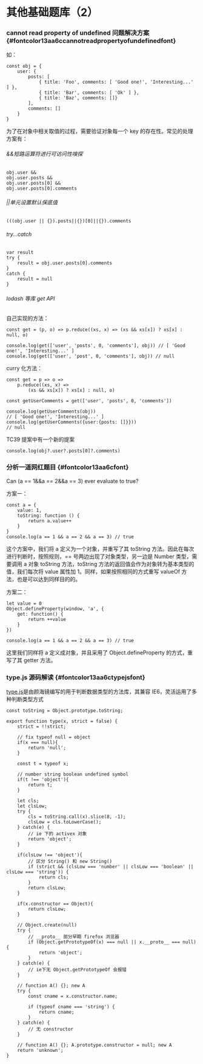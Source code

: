 # 其他基础题库（2）

### cannot read property of undefined 问题解决方案 {#fontcolor13aa6ccannotreadpropertyofundefinedfont}

如：

```
const obj = {
    user: {
        posts: [
            { title: 'Foo', comments: [ 'Good one!', 'Interesting...' ] },
            { title: 'Bar', comments: [ 'Ok' ] },
            { title: 'Baz', comments: []}
        ],
        comments: []
    }
}
```

为了在对象中相关取值的过程，需要验证对象每一个 key 的存在性。常见的处理方案有：

###### &&短路运算符进行可访问性嗅探

```
obj.user &&
obj.user.posts &&
obj.user.posts[0] &&
obj.user.posts[0].comments
```

###### \|\|单元设置默认保底值

```
(((obj.user || {}).posts||{})[0]||{}).comments
```

###### try...catch

```
var result
try {
    result = obj.user.posts[0].comments
}
catch {
    result = null
}
```

###### lodash 等库 get API

自己实现的方法：

```
const get = (p, o) => p.reduce((xs, x) => (xs && xs[x]) ? xs[x] : null, o)

console.log(get(['user', 'posts', 0, 'comments'], obj)) // [ 'Good one!', 'Interesting...' ]
console.log(get(['user', 'post', 0, 'comments'], obj)) // null
```

curry 化方法：

```
const get = p => o =>
    p.reduce((xs, x) =>
        (xs && xs[x]) ? xs[x] : null, o)

const getUserComments = get(['user', 'posts', 0, 'comments'])

console.log(getUserComments(obj))
// [ 'Good one!', 'Interesting...' ]
console.log(getUserComments({user:{posts: []}}))
// null
```

TC39 提案中有一个新的提案

```
console.log(obj?.user?.posts[0]?.comments)
```

### 分析一道网红题目 {#fontcolor13aa6cfont}

Can \(a == 1&&a == 2&&a == 3\) ever evaluate to true?

方案一：

```
const a = {
    value: 1,
    toString: function () {
        return a.value++
    }
}
console.log(a == 1 && a == 2 && a == 3) // true
```

这个方案中，我们将 a 定义为一个对象，并重写了其 toString 方法。因此在每次进行判断时，按照规则，== 号两边出现了对象类型，另一边是 Number 类型，需要调用 a 对象 toString 方法，toString 方法的返回值会作为对象转为基本类型的值，我们每次将 value 属性加 1。同样，如果按照相同的方式重写 valueOf 方法，也是可以达到同样目的的。

方案二：

```
let value = 0
Object.defineProperty(window, 'a', {
    get: function() {
        return ++value
    }
})

console.log(a == 1 && a == 2 && a == 3) // true
```

这里我们同样将 a 定义成对象，并且采用了 Object.defineProperty 的方式，重写了其 getter 方法。

### type.js 源码解读 {#fontcolor13aa6ctypejsfont}

[type.js](https://github.com/jsmini/type)是由颜海镜编写的用于判断数据类型的方法库，其兼容 IE6，灵活运用了多种判断类型方式

```
const toString = Object.prototype.toString;

export function type(x, strict = false) {
    strict = !!strict;

    // fix typeof null = object
    if(x === null){
        return 'null';
    }

    const t = typeof x;

    // number string boolean undefined symbol
    if(t !== 'object'){
        return t;
    }

    let cls;
    let clsLow;
    try {
        cls = toString.call(x).slice(8, -1);
        clsLow = cls.toLowerCase();
    } catch(e) {
        // ie 下的 activex 对象
        return 'object';
    }

    if(clsLow !== 'object'){
        // 区分 String() 和 new String()
        if (strict && (clsLow === 'number' || clsLow === 'boolean' || clsLow === 'string')) {
            return cls;
        }
        return clsLow;
    }

    if(x.constructor == Object){
        return clsLow;
    }

    // Object.create(null)
    try {
        // __proto__ 部分早期 firefox 浏览器
        if (Object.getPrototypeOf(x) === null || x.__proto__ === null) {
            return 'object';
        }
    } catch(e) {
        // ie下无 Object.getPrototypeOf 会报错
    }

    // function A() {}; new A
    try {
        const cname = x.constructor.name;

        if (typeof cname === 'string') {
            return cname;
        }
    } catch(e) {
        // 无 constructor
    }

    // function A() {}; A.prototype.constructor = null; new A
    return 'unknown';
}
```




